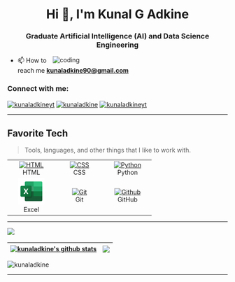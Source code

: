 <h1 align="center">Hi 👋, I'm Kunal G Adkine</h1>
<h3 align="center"> Graduate Artificial Intelligence (AI) and Data Science Engineering</h3>

<img align="right" alt="coding" width="400" src="https://user-images.githubusercontent.com/55389276/140866485-8fb1c876-9a8f-4d6a-98dc-08c4981eaf70.gif">


- 📫 How to reach me **kunaladkine90@gmail.com**

<h3 align="left">Connect with me:</h3>
<p align="left">
<a href="https://codepen.io/kunaladkineyt" target="blank"><img align="center" src="https://raw.githubusercontent.com/rahuldkjain/github-profile-readme-generator/master/src/images/icons/Social/codepen.svg" alt="kunaladkineyt" height="30" width="40" /></a>
<a href="https://linkedin.com/in/kunaladkine" target="blank"><img align="center" src="https://raw.githubusercontent.com/rahuldkjain/github-profile-readme-generator/master/src/images/icons/Social/linked-in-alt.svg" alt="kunaladkine" height="30" width="40" /></a>
<a href="https://instagram.com/kunaladkineyt" target="blank"><img align="center" src="https://raw.githubusercontent.com/rahuldkjain/github-profile-readme-generator/master/src/images/icons/Social/instagram.svg" alt="kunaladkineyt" height="30" width="40" /></a>
</p>

---

<h2 align="left" id="#">Favorite Tech</h2>

> Tools, languages, and other things that I like to work with.

<table align="center">
    <tr>
        <td align="center" width="96"> <a href="#"> <img src="https://img.icons8.com/color/48/000000/html-5--v1.png"
                    width="48" height="48" alt="HTML " /> </a>
            <br>HTML
        </td>
        <td align="center" width="96"> <a href="#"> <img src="https://img.icons8.com/color/48/000000/css3.png"
                    width="48" height="48" alt="CSS" /> </a>
            <br>CSS
        </td>
<!--         <td align="center" width="96">
            <a href="#">
                <img src="https://cdn.worldvectorlogo.com/logos/bootstrap-4.svg" width="48" height="48"
                    alt="Bootstrap" />
            </a>
            <br>Bootstrap
        </td> -->
<!--         <td align="center" width="96">
            <a href="#">
                <img src="https://upload.wikimedia.org/wikipedia/commons/thumb/9/99/Unofficial_JavaScript_logo_2.svg/1024px-Unofficial_JavaScript_logo_2.svg.png"
                    width="48" height="48" alt="JavaScript" />
            </a>
            <br>JavaScript
        </td> -->
        <td align="center" width="96">
            <a href="#">
                <img src="https://upload.wikimedia.org/wikipedia/commons/thumb/c/c3/Python-logo-notext.svg/1200px-Python-logo-notext.svg.png"
                    width="48" height="48" alt="Python" />
            </a>
            <br>Python
        </td>
    <tr>
<!--         <td align="center" width="96">
            <a href="#">
                <img src="https://upload.wikimedia.org/wikipedia/commons/thumb/4/44/SQL_%D0%BB%D0%BE%D0%B3%D0%BE%D1%82%D0%B8%D0%BF.png/640px-SQL_%D0%BB%D0%BE%D0%B3%D0%BE%D1%82%D0%B8%D0%BF.png"
                    width="48" height="48" alt="MySql" />
            </a>
            <br>Sql
        </td> -->
        <td align="center" width="96">
            <a href="#">
                <img src="https://github.com/Hassan-Shoayb/Hassan-Shoayb.github.io/blob/main/images/excel.png"
                    width="60" height="60" alt="Excel" />
            </a>
            <br>Excel
        </td>
<!--         <td align="center" width="96">
            <a href="#">
                <img src="https://img.icons8.com/external-flaticons-flat-flat-icons/64/000000/external-database-100-most-used-icons-flaticons-flat-flat-icons-2.png"
                    width="60" height="60" alt="DataBases" />
            </a>
            <br>DataBases
        </td> -->
        <td align="center" width="96">
            <a href="#">
                <img src="https://upload.wikimedia.org/wikipedia/commons/thumb/3/3f/Git_icon.svg/1200px-Git_icon.svg.png"
                    width="55" height="55" alt="Git" />
            </a>
            <br>Git
        </td>
        <td align="center" width="96">
            <a href="#">
                <img src="https://upload.wikimedia.org/wikipedia/commons/thumb/9/95/Font_Awesome_5_brands_github.svg/640px-Font_Awesome_5_brands_github.svg.png"
                    width="55" height="55" alt="Github" />
            </a>
            <br>GitHub
        </td>
</table>

---

![](https://komarev.com/ghpvc/?username=kunaladkine&color=green)

| <a href="https://github.com/kunaladkine/github-readme-stats"><img align="center" src="https://github-readme-stats.vercel.app/api?username=kunaladkine&show_icons=true&include_all_commits=true&theme=buefy&hide_border=true" alt="kunaladkine's github stats" /></a> | <a href="https://github.com/kunaladkine/github-readme-stats"><img align="center" src="https://github-readme-stats.vercel.app/api/top-langs/?username=kunaladkine&layout=compact&theme=buefy&hide_border=true" /></a> |
| ------------- | ------------- | 
<img align="center" src="https://github-readme-streak-stats.herokuapp.com/?user=kunaladkine&" alt="kunaladkine" />

---

